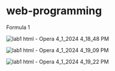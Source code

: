 # web-programming

Formula 1

![lab1 html - Opera 4_1_2024 4_18_48 PM](https://github.com/nsenasabirli/web-programming/assets/72200463/6338a266-f2cf-403d-8205-404dbb0eb7b7)


![lab1 html - Opera 4_1_2024 4_19_09 PM](https://github.com/nsenasabirli/web-programming/assets/72200463/a38c8144-4bf5-48f7-bae4-8e5aaa6d8902)


![lab1 html - Opera 4_1_2024 4_19_22 PM](https://github.com/nsenasabirli/web-programming/assets/72200463/ebd2db95-774b-404e-a464-aafe408c60d2)
